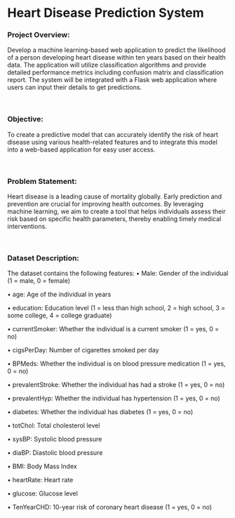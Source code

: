 # Heart Disease Prediction System


### Project Overview:
Develop a machine learning-based web application to predict the likelihood of a person developing heart disease within ten years based on their health data. The application will utilize classification algorithms and provide detailed performance metrics including confusion matrix and classification report. The system will be integrated with a Flask web application where users can input their details to get predictions.

<br>

### Objective:
To create a predictive model that can accurately identify the risk of heart disease using various health-related features and to integrate this model into a web-based application for easy user access.

<br>

### Problem Statement:
Heart disease is a leading cause of mortality globally. Early prediction and prevention are crucial for improving health outcomes. By leveraging machine learning, we aim to create a tool that helps individuals assess their risk based on specific health parameters, thereby enabling timely medical interventions.

<br>

### Dataset Description:
The dataset contains the following features:
•	Male: Gender of the individual (1 = male, 0 = female)

•	age: Age of the individual in years

•	education: Education level (1 = less than high school, 2 = high school, 3 = some college, 4 = college graduate)

•	currentSmoker: Whether the individual is a current smoker (1 = yes, 0 = no)

•	cigsPerDay: Number of cigarettes smoked per day

•	BPMeds: Whether the individual is on blood pressure medication (1 = yes, 0 = no)

•	prevalentStroke: Whether the individual has had a stroke (1 = yes, 0 = no)

•	prevalentHyp: Whether the individual has hypertension (1 = yes, 0 = no)

•	diabetes: Whether the individual has diabetes (1 = yes, 0 = no)

•	totChol: Total cholesterol level

•	sysBP: Systolic blood pressure

•	diaBP: Diastolic blood pressure

•	BMI: Body Mass Index

•	heartRate: Heart rate

•	glucose: Glucose level

•	TenYearCHD: 10-year risk of coronary heart disease (1 = yes, 0 = no)
